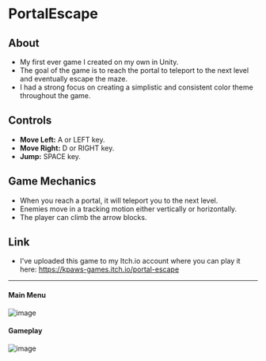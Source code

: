 # PortalEscape
## About ####
- My first ever game I created on my own in Unity. 
- The goal of the game is to reach the portal to teleport to the next level and eventually escape the maze.
- I had a strong focus on creating a simplistic and consistent color theme throughout the game.

## Controls ##
- **Move Left:** A or LEFT key.
- **Move Right:** D or RIGHT key.
- **Jump:** SPACE key.

## Game Mechanics ##
- When you reach a portal, it will teleport you to the next level.
- Enemies move in a tracking motion either vertically or horizontally.
- The player can climb the arrow blocks.

## Link ##
- I've uploaded this game to my Itch.io account where you can play it here: https://kpaws-games.itch.io/portal-escape

---
#### Main Menu ####
![image](https://user-images.githubusercontent.com/58745400/117554015-3630cd80-b012-11eb-8413-c9fafb279f19.png)

#### Gameplay ####
![image](https://user-images.githubusercontent.com/58745400/117554043-5bbdd700-b012-11eb-8a6d-ae3427591a7e.png)
